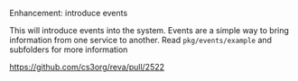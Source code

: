 Enhancement: introduce events

This will introduce events into the system. Events are a simple way to bring information from
one service to another. Read `pkg/events/example` and subfolders for more information

https://github.com/cs3org/reva/pull/2522
